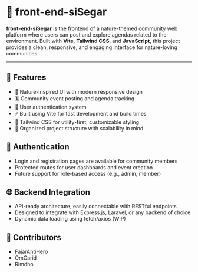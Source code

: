 # 🍃 front-end-siSegar

**front-end-siSegar** is the frontend of a nature-themed community web platform where users can post and explore agendas related to the environment. Built with **Vite**, **Tailwind CSS**, and **JavaScript**, this project provides a clean, responsive, and engaging interface for nature-loving communities.

---

## 🌿 Features

- 🌱 Nature-inspired UI with modern responsive design  
- 🗓️ Community event posting and agenda tracking  
- 👥 User authentication system  
- ⚡ Built using Vite for fast development and build times  
- 🎨 Tailwind CSS for utility-first, customizable styling  
- 🧠 Organized project structure with scalability in mind  


## 🔐 Authentication

- Login and registration pages are available for community members  
- Protected routes for user dashboards and event creation  
- Future support for role-based access (e.g., admin, member)



## 🌐 Backend Integration

- API-ready architecture, easily connectable with RESTful endpoints  
- Designed to integrate with Express.js, Laravel, or any backend of choice  
- Dynamic data loading using fetch/axios (WIP)



## 👥 Contributors

-	FajarAntiHero
-	OmGarid
-	Rimdho
